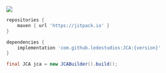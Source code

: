 [![](https://jitpack.io/v/ledestudios/JCA.svg)](https://jitpack.io/#ledestudios/JCA)
```groovy
repositories {
    maven { url 'https://jitpack.io' }
}

dependencies {
    implementation 'com.github.ledestudios:JCA:{version}'
}
```

```java
final JCA jca = new JCABuilder().build();
```